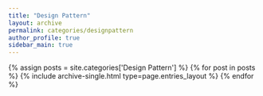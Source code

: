 ```yaml
---
title: "Design Pattern"
layout: archive
permalink: categories/designpattern
author_profile: true
sidebar_main: true
---
```


{% assign posts = site.categories['Design Pattern'] %}
{% for post in posts %} {% include archive-single.html type=page.entries_layout %} {% endfor %}